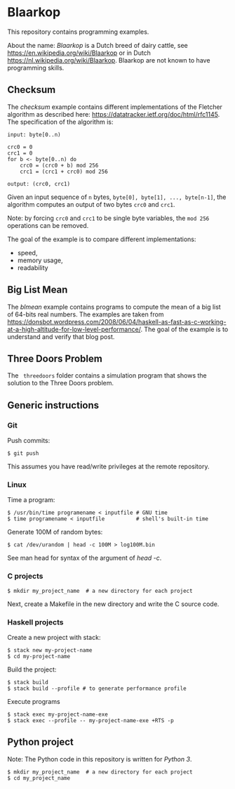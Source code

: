 # Blaarkop

This repository contains programming examples.

About the name: *Blaarkop* is a Dutch breed of dairy cattle, see
https://en.wikipedia.org/wiki/Blaarkop or in Dutch
https://nl.wikipedia.org/wiki/Blaarkop. Blaarkop are not known to have
programming skills.

## Checksum

The *checksum* example contains different implementations of the
Fletcher algorithm as described here:
https://datatracker.ietf.org/doc/html/rfc1145.  The specification of
the algorithm is:

    input: byte[0..n)

    crc0 = 0
    crc1 = 0
    for b <- byte[0..n) do
        crc0 = (crc0 + b) mod 256
        crc1 = (crc1 + crc0) mod 256

    output: (crc0, crc1)

Given an input sequence of `n` bytes, `byte[0], byte[1], ...,
byte[n-1]`, the algorithm computes an output of two bytes `crc0` and
`crc1`.

Note: by forcing `crc0` and `crc1` to be single byte variables, the
`mod 256` operations can be removed.

The goal of the example is to compare different implementations:

- speed,
- memory usage,
- readability

## Big List Mean

The *blmean* example contains programs to compute the mean of a big
list of 64-bits real numbers. The examples are taken from
https://donsbot.wordpress.com/2008/06/04/haskell-as-fast-as-c-working-at-a-high-altitude-for-low-level-performance/. The
goal of the example is to understand and verify that blog post.


## Three Doors Problem

The ` threedoors` folder contains a simulation program that shows the
solution to the Three Doors problem.

## Generic instructions

### Git

Push commits:

    $ git push

This assumes you have read/write privileges at the remote repository.

### Linux

Time a program:

    $ /usr/bin/time programename < inputfile # GNU time
    $ time programename < inputfile          # shell's built-in time

Generate 100M of random bytes:

    $ cat /dev/urandom | head -c 100M > log100M.bin

See man head for syntax of the argument of *head -c*.

### C projects

    $ mkdir my_project_name  # a new directory for each project
	
Next, create a Makefile in the new directory and write the C source
code.

### Haskell projects

Create a new project with stack:

    $ stack new my-project-name
	$ cd my-project-name

Build the project:

    $ stack build
	$ stack build --profile # to generate performance profile
	
Execute programs

    $ stack exec my-project-name-exe
	$ stack exec --profile -- my-project-name-exe +RTS -p
	
## Python project

Note: The Python code in this repository is written for *Python 3*.

    $ mkdir my_project_name  # a new directory for each project
    $ cd my_project_name
